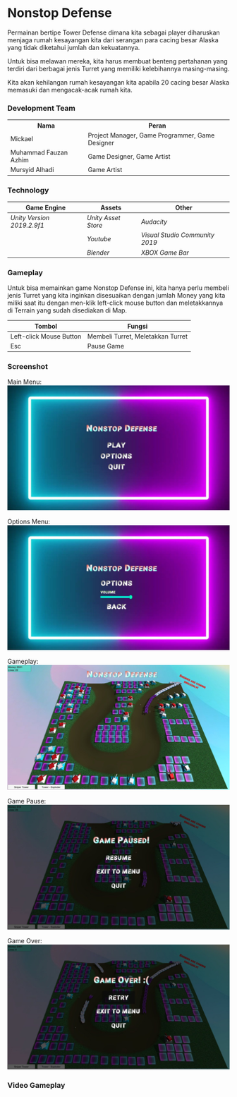 # Nonstop Defense

Permainan bertipe Tower Defense dimana kita sebagai player diharuskan menjaga rumah kesayangan kita dari serangan para cacing besar Alaska yang tidak diketahui jumlah dan kekuatannya. 

Untuk bisa melawan mereka, kita harus membuat benteng pertahanan yang terdiri dari berbagai jenis Turret yang memiliki kelebihannya masing-masing. 

Kita akan kehilangan rumah kesayangan kita apabila 20 cacing besar Alaska memasuki dan mengacak-acak rumah kita. 

### Development Team
<table>
  <th>
    Nama
  </th>
  <th>
    Peran
  </th>
  <tr>
    <td>
      Mickael
    </td>
    <td>
      Project Manager, Game Programmer, Game Designer
    </td>
  </tr>
  <tr>
    <td>
      Muhammad Fauzan Azhim
    </td>
    <td>
      Game Designer, Game Artist
    </td>
  </tr>
  <tr>
    <td>
      Mursyid Alhadi
    </td>
    <td>
      Game Artist
    </td>
  </tr>
</table>

### Technology

| Game Engine | Assets | Other |
| ----- | ----- | ----- |
| *Unity Version 2019.2.9f1* | *Unity Asset Store* | *Audacity* |
|  | *Youtube* | *Visual Studio Community 2019* |
|  | *Blender* | *XBOX Game Bar* |


### Gameplay

Untuk bisa memainkan game Nonstop Defense ini, kita hanya perlu membeli jenis Turret yang kita inginkan disesuaikan dengan jumlah Money yang kita miliki saat itu dengan men-klik left-click mouse button dan meletakkannya di Terrain yang sudah disediakan di Map.



| Tombol | Fungsi |
| ----- | ----- |
| Left-click Mouse Button | Membeli Turret, Meletakkan Turret |
| Esc | Pause Game |

### Screenshot 

Main Menu:
![Main Menu](Screenshot-MainMenu.jpg)

Options Menu:
![Options Menu](Screenshot-OptionMenu.jpg)

Gameplay:
![Gameplay](Screenshot-Gameplay.jpg)

Game Pause:
![Game Pause](Screenshot-GamePause.jpg)

Game Over:
![Game Over](Screenshot-GameOver.jpg)

### Video Gameplay 
